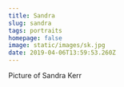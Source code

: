 ```yaml
---
title: Sandra
slug: sandra
tags: portraits
homepage: false
image: static/images/sk.jpg
date: 2019-04-06T13:59:53.260Z
---
```

Picture of Sandra Kerr
